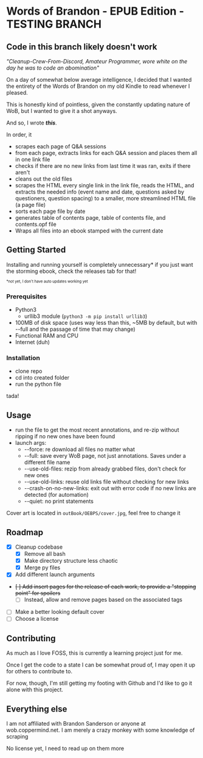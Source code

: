 # Words of Brandon - EPUB Edition - TESTING BRANCH

## Code in this branch likely doesn't work

*"Cleanup-Crew-From-Discord, Amateur Programmer, wore white on the day he was to code an abomination"*

On a day of somewhat below average intelligence, I decided that I wanted the entirety of the Words of Brandon on my old Kindle to read whenever I pleased.

This is honestly kind of pointless, given the constantly updating nature of WoB, but I wanted to give it a shot anyways.

And so, I wrote ***this***.

In order, it
* scrapes each page of Q&A sessions
* from each page, extracts links for each Q&A session and places them all in one link file
* checks if there are no new links from last time it was ran, exits if there aren't
* cleans out the old files
* scrapes the HTML every single link in the link file, reads the HTML, and extracts the needed info (event name and date, questions asked by questioners, question spacing) to a smaller, more streamlined HTML file (a page file)
* sorts each page file by date
* generates table of contents page, table of contents file, and contents.opf file
* Wraps all files into an ebook stamped with the current date

## Getting Started

Installing and running yourself is completely unnecessary* if you just want the storming ebook, check the releases tab for that!

<sup><sub>*not yet, I don't have auto updates working yet</sub></sup>

### Prerequisites 

* Python3
     * urllib3 module (`python3 -m pip install urllib3`)
* 100MB of disk space (uses way less than this, ~5MB by default, but with --full and the passage of time that may change)
* Functional RAM and CPU
* Internet (duh)

### Installation

* clone repo
* cd into created folder
* run the python file 

tada!

## Usage

* run the file to get the most recent annotations, and re-zip without ripping if no new ones have been found
* launch args:
  * --force: re download all files no matter what
  * --full: save every WoB page, not just annotations. Saves under a different file name
  * --use-old-files: rezip from already grabbed files, don't check for new ones
  * --use-old-links: reuse old links file without checking for new links
  * --crash-on-no-new-links: exit out with error code if no new links are detected (for automation)
  * --quiet: no print statements

Cover art is located in `outBook/OEBPS/cover.jpg`, feel free to change it
## Roadmap

- [X] Cleanup codebase
    - [X] Remove all bash
    - [X] Make directory structure less chaotic
    - [X] Merge py files 
- [X] Add different launch arguments
- ~~[ ] Add insert pages for the release of each work, to provide a "stopping point" for spoilers~~
    - [ ] Instead, allow and remove pages based on the associated tags
- [ ] Make a better looking default cover
- [ ] Choose a license

## Contributing

As much as I love FOSS, this is currently a learning project just for me.

Once I get the code to a state I can be somewhat proud of, I may open it up for others to contribute to.

For now, though, I'm still getting my footing with Github and I'd like to go it alone with this project.

## Everything else

I am not affiliated with Brandon Sanderson or anyone at wob.coppermind.net. I am merely a crazy monkey with some knowledge of scraping

No license yet, I need to read up on them more
